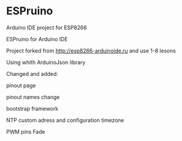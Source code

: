 # ESPruino
Arduino IDE project for ESP8266

ESPruino for Arduino IDE 

Project forked from http://esp8266-arduinoide.ru and use 1-8 lesons

Using whith ArduinoJson library

Changed and added:

pinout page

pinout names change

bootstrap framework

NTP custom adress and configuration timezone

PWM pins Fade
